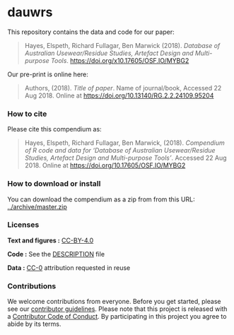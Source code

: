 
<!-- README.md is generated from README.Rmd. Please edit that file -->

# dauwrs

This repository contains the data and code for our paper:

> Hayes, Elspeth, Richard Fullagar, Ben Marwick (2018). *Database of
> Australian Usewear/Residue Studies, Artefact Design and Multi-purpose
> Tools*. <https://doi.org/x10.17605/OSF.IO/MYBG2>

Our pre-print is online here:

> Authors, (2018). *Title of paper*. Name of journal/book, Accessed 22
> Aug 2018. Online at <https://doi.org/10.13140/RG.2.2.24109.95204>

### How to cite

Please cite this compendium as:

> Hayes, Elspeth, Richard Fullagar, Ben Marwick, (2018). *Compendium of
> R code and data for ‘*Database of Australian Usewear/Residue Studies,
> Artefact Design and Multi-purpose Tools*’*. Accessed 22 Aug 2018.
> Online at <https://doi.org/10.17605/OSF.IO/MYBG2>

### How to download or install

You can download the compendium as a zip from from this URL:
[../archive/master.zip](../../archive/master.zip)

### Licenses

**Text and figures :**
[CC-BY-4.0](http://creativecommons.org/licenses/by/4.0/)

**Code :** See the [DESCRIPTION](DESCRIPTION) file

**Data :** [CC-0](http://creativecommons.org/publicdomain/zero/1.0/)
attribution requested in reuse

### Contributions

We welcome contributions from everyone. Before you get started, please
see our [contributor guidelines](CONTRIBUTING.md). Please note that this
project is released with a [Contributor Code of Conduct](CONDUCT.md). By
participating in this project you agree to abide by its terms.
